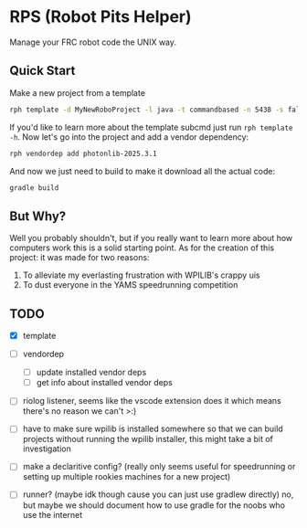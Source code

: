 # RPS (Robot Pits Helper)
Manage your FRC robot code the UNIX way.

## Quick Start
Make a new project from a template
```sh
rph template -d MyNewRoboProject -l java -t commandbased -n 5438 -s false
```
If you'd like to learn more about the template subcmd just run `rph template -h`.
Now let's go into the project and add a vendor dependency:
```sh
rph vendordep add photonlib-2025.3.1
```
And now we just need to build to make it download all the actual code:
```sh
gradle build
```

## But Why?
Well you probably shouldn't, but if you really want to learn more about how
computers work this is a solid starting point. As for the creation of this
project: it was made for two reasons:
1. To alleviate my everlasting frustration with WPILIB's crappy uis
2. To dust everyone in the YAMS speedrunning competition

## TODO
- [x] template
- [ ] vendordep
    - [ ] update installed vendor deps
    - [ ] get info about installed vendor deps
- [ ] riolog listener, seems like the vscode extension does it which means
      there's no reason we can't >:)

- [ ] have to make sure wpilib is installed somewhere so that we can build
      projects without running the wpilib installer, this might take a bit
      of investigation
- [ ] make a declaritive config? (really only seems useful for speedrunning or
      setting up multiple rookies machines for a new project)

- [ ] runner? (maybe idk though cause you can just use gradlew directly)
      no, but maybe we should document how to use gradle for the noobs who
      use the internet
